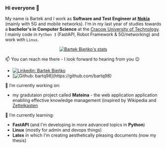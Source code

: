### Hi everyone :wave:


My name is Bartek and I work as **Software and Test Engineer at** [**Nokia**](https://nokiakrakow.pl/) (mainly with 5G and mobile networks). I'm in my last year of studies towards a **bachelor's in Computer Science** at the [Cracow University of Technology](https://it.pk.edu.pl/). I&nbsp;mainly code in `Python 3` (FastAPI, Robot Framework &&nbsp;5G/networking) and work with `Linux`.

<div align=center>

[![Bartek Bieńko's stats](https://github-readme-stats.vercel.app/api?username=bartq98&hide=issues&show_icons=true&theme=algolia)](https://github.com/anuraghazra/github-readme-stats)

</div>

:mailbox: You can reach me there - I look forward to hearing from you 😉 
  - [![Linkedin: Bartek Bieńko](https://img.shields.io/badge/-Bartek%20Bieńko%20&ndash;%20My%20LinkedIn%20Profile-blue?style=flat-square&logo=Linkedin&logoColor=white&link=https://www.linkedin.com/in/bienko-bart/)](https://www.linkedin.com/in/bienko-bart/)
  - [![Github: bartq98](https://img.shields.io/badge/-bartq98%20&ndash;%20My%20Github-blue?style=flat-square&logo=GitHub&logoColor=white&color=black&link=[https://github.com/bartq98](https://github.com/bartq98))](https://github.com/bartq98)


🔭 I’m currently working on:
- my gradutaion project called **Mateina** - the web application application enabling effective knowledge management (inspired by Wikipedia and [Zettelkasten](https://zettelkasten.de/)


🌱 I’m currently learning:
-  **FastAPI** (and I'm developing in more advanced topics in **Python**)
-  **Linux** (mostly for admin and devops things)
-  **Latex** in which I'm creating aesthetically pleasing documents (now my thesis)
<!--
**bartq98/bartq98** is a ✨ _special_ ✨ repository because its `README.md` (this file) appears on your GitHub profile. 

Here are some ideas to get you started:

- 🔭 I’m currently working on ...
- 🌱 I’m currently learning ...
- 👯 I’m looking to collaborate on ...
- 🤔 I’m looking for help with ...
- 💬 Ask me about ...
- 📫 How to reach me: ...
- 😄 Pronouns: ...
- ⚡ Fun fact: ...
-->
